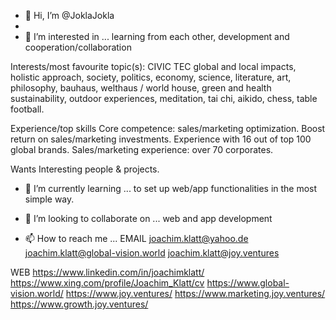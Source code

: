 - 👋 Hi, I’m @JoklaJokla
- 
- 👀 I’m interested in ...
learning from each other, development and cooperation/collaboration

Interests/most favourite topic(s): CIVIC TEC
global and local impacts, holistic approach, society, politics, economy, science, literature, art, philosophy, bauhaus, welthaus / world house, 
green and health sustainability, outdoor experiences, meditation, tai chi, aikido, chess, table football.

Experience/top skills
Core competence: sales/marketing optimization.
Boost return on sales/marketing investments.
Experience with 16 out of top 100 global brands.
Sales/marketing experience: over 70 corporates.

Wants
Interesting people & projects.


- 🌱 I’m currently learning ...
to set up web/app functionalities in the most simple way.

- 💞️ I’m looking to collaborate on ...
web and app development

- 📫 How to reach me ...
EMAIL
joachim.klatt@yahoo.de
joachim.klatt@global-vision.world
joachim.klatt@joy.ventures

WEB
https://www.linkedin.com/in/joachimklatt/
https://www.xing.com/profile/Joachim_Klatt/cv
https://www.global-vision.world/
https://www.joy.ventures/
https://www.marketing.joy.ventures/
https://www.growth.joy.ventures/


